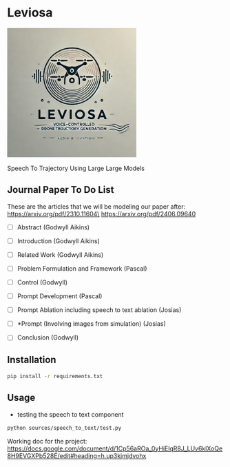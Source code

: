 # Leviosa

<img src="./logo/leviosa.webp" alt="Leviosa Logo" width="300">

Speech To Trajectory Using Large Large Models

## Journal Paper To Do List
These are the articles that we will be modeling our paper after:
https://arxiv.org/pdf/2310.11604\
https://arxiv.org/pdf/2406.09640

- [ ] Abstract (Godwyll Aikins)
- [ ] Introduction (Godwyll Aikins)
- [ ] Related Work (Godwyll Aikins)
- [ ] Problem Formulation and Framework (Pascal)
- [ ] Control (Godwyll)
- [ ] Prompt Development (Pascal)
- [ ] Prompt Ablation including speech to text ablation (Josias)
- [ ] *Prompt (Involving images from simulation) (Josias)
- [ ] Conclusion (Godwyll)


## Installation

```bash
pip install -r requirements.txt
```

## Usage

- testing the speech to text component

```bash
python sources/speech_to_text/test.py
```

[//]: # (Working document)
Working doc for the project:
https://docs.google.com/document/d/1Cp56aROa_0yHiElqR8J_LUv6klXoQe8H9EVGXPb528E/edit#heading=h.up3kjmjdvohx


